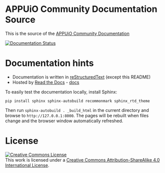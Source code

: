 # APPUiO Community Documentation Source

This is the source of the [APPUiO Community Documentation](http://appuio-community-documentation.rtfd.org/)

[![Documentation Status](https://readthedocs.org/projects/appuio-community-documentation/badge/?version=latest)](http://appuio-community-documentation.readthedocs.org/en/latest/?badge=latest)

# Documentation hints

* Documentation is written in [reStructuredText](http://www.sphinx-doc.org/en/stable/rest.html) (except this README)
* Hosted by [Read the Docs](https://readthedocs.org/) - [docs](https://read-the-docs.readthedocs.io/en/latest/)

To easily test the documentation locally, install Sphinx:

```
pip install sphinx sphinx-autobuild recommonmark sphinx_rtd_theme
```

Then run `sphinx-autobuild . _build_html` in the current directory and browse
to `http://127.0.0.1:8000`. The pages will be rebuilt when files change and
the browser window automatically refreshed.

# License

<a rel="license" href="http://creativecommons.org/licenses/by-sa/4.0/"><img alt="Creative Commons License" style="border-width:0" src="https://i.creativecommons.org/l/by-sa/4.0/88x31.png" /></a><br />This work is licensed under a <a rel="license" href="http://creativecommons.org/licenses/by-sa/4.0/">Creative Commons Attribution-ShareAlike 4.0 International License</a>.
